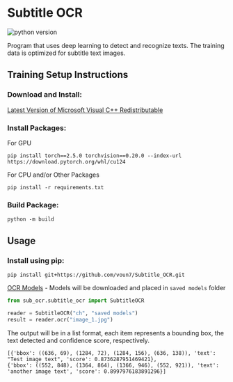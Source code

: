 # Subtitle OCR

![python version](https://img.shields.io/badge/Python-3.12-blue)

Program that uses deep learning to detect and recognize texts.
The training data is optimized for subtitle text images.

## Training Setup Instructions

### Download and Install:

[Latest Version of Microsoft Visual C++ Redistributable](https://learn.microsoft.com/en-US/cpp/windows/latest-supported-vc-redist)

### Install Packages:

For GPU

```
pip install torch==2.5.0 torchvision==0.20.0 --index-url https://download.pytorch.org/whl/cu124
```

For CPU and/or Other Packages

```commandline
pip install -r requirements.txt
```

### Build Package:

```commandline
python -m build
```

## Usage

### Install using pip:

```
pip install git+https://github.com/voun7/Subtitle_OCR.git
```

[OCR Models](https://www.dropbox.com/scl/fo/gkfzxqctfvnp600b9yy1x/ACIXdjd1JN2xjNX8ZKsuAHw?rlkey=zh2fzkz5gth8mohhb3gw2awe0&st=2jl1lq3e&dl=0) -
Models will be downloaded and placed in `saved models` folder

``` python
from sub_ocr.subtitle_ocr import SubtitleOCR

reader = SubtitleOCR("ch", "saved models")
result = reader.ocr("image_1.jpg")
```

The output will be in a list format, each item represents a bounding box, the text detected and confidence score,
respectively.

```
[{'bbox': ((636, 69), (1284, 72), (1284, 156), (636, 138)), 'text': "Test image text", 'score': 0.8736287951469421},
{'bbox': ((552, 848), (1364, 864), (1366, 946), (552, 921)), 'text': 'another image text', 'score': 0.8997976183891296}]
```
